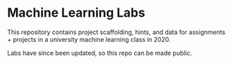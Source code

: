 # Machine Learning Labs

This repository contains project scaffolding, hints, and data for assignments + projects in a university machine learning class in 2020.

Labs have since been updated, so this repo can be made public.
